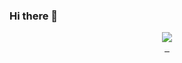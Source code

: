 ### Hi there 👋
<div id= "header" align= "center">
  <img src= "https://media.giphy.com/media/1sgetPM00wWqJpVUTl/giphy.gif"
</div>       
<div id= "badges">
    <a href= "https://www.linkedin.com/in/justice-uwakwe-8338b214b/">
  <img scr="https://img.shields.io/badge/LinkedIn-blue?logo=linkedin&logoColor=white&style=for-the-badge"
       </a>
    <a href= "https://www.youtube.com/channel/UCFL0Pqux2yOZ7AiMkLFvaCg">
  <img scr="https://img.shields.io/badge/Youtube-red?logo=youtube&logoColor=white&style=for-the-badge"
       </a>
    <a href= "https://twitter.com/justice_dxy">
  <img scr="https://img.shields.io/badge/Twitter-blue?logo=twitter&logoColor=white&style=for-the-badge"
       </a>
</div>
